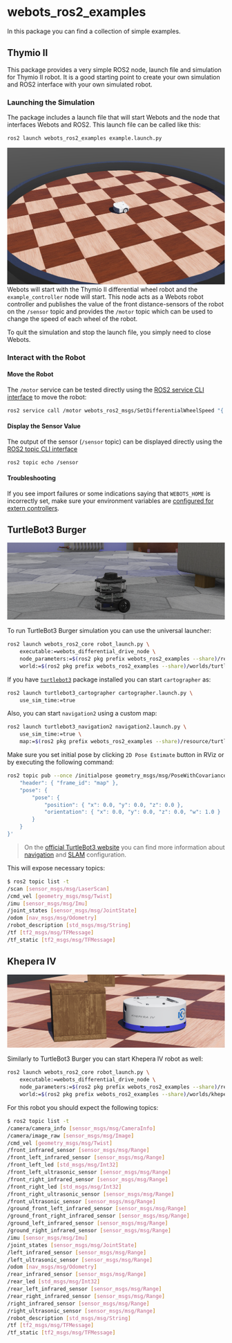 # webots_ros2_examples

In this package you can find a collection of simple examples.

## Thymio II

This package provides a very simple ROS2 node, launch file and simulation for Thymio II robot. It is a good starting point to create your own simulation and ROS2 interface with your own simulated robot.

### Launching the Simulation
The package includes a launch file that will start Webots and the node that interfaces Webots and ROS2. This launch file can be called like this:

```bash
ros2 launch webots_ros2_examples example.launch.py
```
![Thymio II in Webots](assets/ros_example.png)
Webots will start with the Thymio II differential wheel robot and the `example_controller` node will start.
This node acts as a Webots robot controller and publishes the value of the front distance-sensors of the robot on the `/sensor` topic and provides the `/motor` topic which can be used to change the speed of each wheel of the robot.

To quit the simulation and stop the launch file, you simply need to close Webots.

### Interact with the Robot

#### Move the Robot
The `/motor` service can be tested directly using the [ROS2 service CLI interface](https://index.ros.org/doc/ros2/Tutorials/Introspection-with-command-line-tools) to move the robot:

```bash
ros2 service call /motor webots_ros2_msgs/SetDifferentialWheelSpeed "{ left_speed: 1.0, right_speed: 0.5 }"
```

#### Display the Sensor Value
The output of the sensor (`/sensor` topic) can be displayed directly using the [ROS2 topic CLI interface](https://index.ros.org/doc/ros2/Tutorials/Introspection-with-command-line-tools)

```bash
ros2 topic echo /sensor
```

#### Troubleshooting

If you see import failures or some indications saying that `WEBOTS_HOME` is incorrectly set, make sure your environment variables are [configured for extern controllers](https://www.cyberbotics.com/doc/guide/running-extern-robot-controllers?version=master#environment-variables).


## TurtleBot3 Burger

![TurtleBot3 Burger in Webots](./assets/turtlebot3_burger.png)

To run TurtleBot3 Burger simulation you can use the universal launcher:
```bash
ros2 launch webots_ros2_core robot_launch.py \
    executable:=webots_differential_drive_node \
    node_parameters:=$(ros2 pkg prefix webots_ros2_examples --share)/resource/turtlebot3_burger.yaml \
    world:=$(ros2 pkg prefix webots_ros2_examples --share)/worlds/turtlebot3_burger_example.wbt
```

If you have [`turtlebot3`](https://github.com/ROBOTIS-GIT/turtlebot3) package installed you can start `cartographer` as:
```bash
ros2 launch turtlebot3_cartographer cartographer.launch.py \
    use_sim_time:=true
```

Also, you can start `navigation2` using a custom map:
```bash
ros2 launch turtlebot3_navigation2 navigation2.launch.py \
    use_sim_time:=true \
    map:=$(ros2 pkg prefix webots_ros2_examples --share)/resource/turtlebot3_burger_example_map.yaml
```

Make sure you set initial pose by clicking `2D Pose Estimate` button in RViz or by executing the following command:
```bash
ros2 topic pub --once /initialpose geometry_msgs/msg/PoseWithCovarianceStamped '{
    "header": { "frame_id": "map" },
    "pose": {
        "pose": {
            "position": { "x": 0.0, "y": 0.0, "z": 0.0 },
            "orientation": { "x": 0.0, "y": 0.0, "z": 0.0, "w": 1.0 }
        }
    }
}'
```

> On the [official TurtleBot3 website](https://emanual.robotis.com/docs/en/platform/turtlebot3/overview/#turtlebot3) you can find more information about [navigation](https://emanual.robotis.com/docs/en/platform/turtlebot3/ros2_navigation2/) and [SLAM](https://emanual.robotis.com/docs/en/platform/turtlebot3/ros2_slam/) configuration.

This will expose necessary topics:
```bash
$ ros2 topic list -t
/scan [sensor_msgs/msg/LaserScan]
/cmd_vel [geometry_msgs/msg/Twist]
/imu [sensor_msgs/msg/Imu]
/joint_states [sensor_msgs/msg/JointState]
/odom [nav_msgs/msg/Odometry]
/robot_description [std_msgs/msg/String]
/tf [tf2_msgs/msg/TFMessage]
/tf_static [tf2_msgs/msg/TFMessage]
```

## Khepera IV

![Khepera IV in Webots](./assets/khepera4.png)

Similarly to TurtleBot3 Burger you can start Khepera IV robot as well:
```bash
ros2 launch webots_ros2_core robot_launch.py \
    executable:=webots_differential_drive_node \
    node_parameters:=$(ros2 pkg prefix webots_ros2_examples --share)/resource/khepera4.yaml \
    world:=$(ros2 pkg prefix webots_ros2_examples --share)/worlds/khepera4_example.wbt
```

For this robot you should expect the following topics:
```bash
$ ros2 topic list -t
/camera/camera_info [sensor_msgs/msg/CameraInfo]
/camera/image_raw [sensor_msgs/msg/Image]
/cmd_vel [geometry_msgs/msg/Twist]
/front_infrared_sensor [sensor_msgs/msg/Range]
/front_left_infrared_sensor [sensor_msgs/msg/Range]
/front_left_led [std_msgs/msg/Int32]
/front_left_ultrasonic_sensor [sensor_msgs/msg/Range]
/front_right_infrared_sensor [sensor_msgs/msg/Range]
/front_right_led [std_msgs/msg/Int32]
/front_right_ultrasonic_sensor [sensor_msgs/msg/Range]
/front_ultrasonic_sensor [sensor_msgs/msg/Range]
/ground_front_left_infrared_sensor [sensor_msgs/msg/Range]
/ground_front_right_infrared_sensor [sensor_msgs/msg/Range]
/ground_left_infrared_sensor [sensor_msgs/msg/Range]
/ground_right_infrared_sensor [sensor_msgs/msg/Range]
/imu [sensor_msgs/msg/Imu]
/joint_states [sensor_msgs/msg/JointState]
/left_infrared_sensor [sensor_msgs/msg/Range]
/left_ultrasonic_sensor [sensor_msgs/msg/Range]
/odom [nav_msgs/msg/Odometry]
/rear_infrared_sensor [sensor_msgs/msg/Range]
/rear_led [std_msgs/msg/Int32]
/rear_left_infrared_sensor [sensor_msgs/msg/Range]
/rear_right_infrared_sensor [sensor_msgs/msg/Range]
/right_infrared_sensor [sensor_msgs/msg/Range]
/right_ultrasonic_sensor [sensor_msgs/msg/Range]
/robot_description [std_msgs/msg/String]
/tf [tf2_msgs/msg/TFMessage]
/tf_static [tf2_msgs/msg/TFMessage]
```
